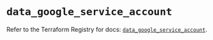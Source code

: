 # `data_google_service_account`

Refer to the Terraform Registry for docs: [`data_google_service_account`](https://registry.terraform.io/providers/hashicorp/google/5.39.1/docs/data-sources/service_account).
